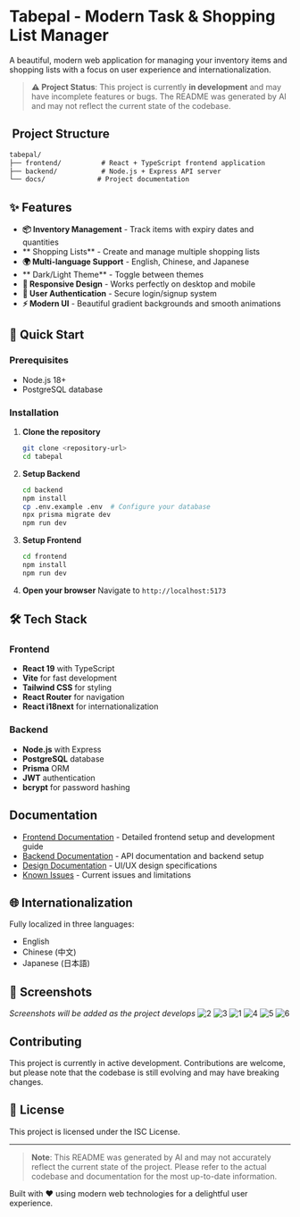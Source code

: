 # Tabepal - Modern Task & Shopping List Manager

A beautiful, modern web application for managing your inventory items and shopping lists with a focus on user experience and internationalization.

> **⚠️ Project Status**: This project is currently **in development** and may have incomplete features or bugs. The README was generated by AI and may not reflect the current state of the codebase.

## ️ Project Structure

```markdown
tabepal/
├── frontend/          # React + TypeScript frontend application
├── backend/           # Node.js + Express API server
└── docs/             # Project documentation
```

## ✨ Features

- **📦 Inventory Management** - Track items with expiry dates and quantities
- ** Shopping Lists** - Create and manage multiple shopping lists
- **🌍 Multi-language Support** - English, Chinese, and Japanese
- ** Dark/Light Theme** - Toggle between themes
- **📱 Responsive Design** - Works perfectly on desktop and mobile
- **🔐 User Authentication** - Secure login/signup system
- **⚡ Modern UI** - Beautiful gradient backgrounds and smooth animations

## 🚀 Quick Start

### Prerequisites
- Node.js 18+
- PostgreSQL database

### Installation

1. **Clone the repository**
   ```bash
   git clone <repository-url>
   cd tabepal
   ```

2. **Setup Backend**
   ```bash
   cd backend
   npm install
   cp .env.example .env  # Configure your database
   npx prisma migrate dev
   npm run dev
   ```

3. **Setup Frontend**
   ```bash
   cd frontend
   npm install
   npm run dev
   ```

4. **Open your browser**
   Navigate to `http://localhost:5173`

## 🛠️ Tech Stack

### Frontend
- **React 19** with TypeScript
- **Vite** for fast development
- **Tailwind CSS** for styling
- **React Router** for navigation
- **React i18next** for internationalization

### Backend
- **Node.js** with Express
- **PostgreSQL** database
- **Prisma** ORM
- **JWT** authentication
- **bcrypt** for password hashing

##  Documentation

- [Frontend Documentation](./frontend/README.md) - Detailed frontend setup and development guide
- [Backend Documentation](./backend/README.md) - API documentation and backend setup
- [Design Documentation](./DESIGN.md) - UI/UX design specifications
- [Known Issues](./KNOWN_ISSUES.md) - Current issues and limitations

## 🌐 Internationalization

Fully localized in three languages:
-  English
-  Chinese (中文)
-  Japanese (日本語)

## 📸 Screenshots

*Screenshots will be added as the project develops*
![2](https://github.com/user-attachments/assets/7992ea60-0c68-45f9-82a4-4847a4391cf8)
![3](https://github.com/user-attachments/assets/e6ed1d99-3d53-4a5e-8878-ea9c3dfbb3ff)
![1](https://github.com/user-attachments/assets/f4cf25f7-e31e-4424-aa89-902c2141c02a)
![4](https://github.com/user-attachments/assets/10208e0f-bd29-4e38-ba71-aecfb05ef18d)
![5](https://github.com/user-attachments/assets/db4a099b-ed60-4bb1-ab5d-5357d4a5ee7a)
![6](https://github.com/user-attachments/assets/985caf5b-7b1c-4aa4-a9a2-7adbff5777f9)

##  Contributing

This project is currently in active development. Contributions are welcome, but please note that the codebase is still evolving and may have breaking changes.

## 📄 License

This project is licensed under the ISC License.

---

> **Note**: This README was generated by AI and may not accurately reflect the current state of the project. Please refer to the actual codebase and documentation for the most up-to-date information.

Built with ❤️ using modern web technologies for a delightful user experience.
